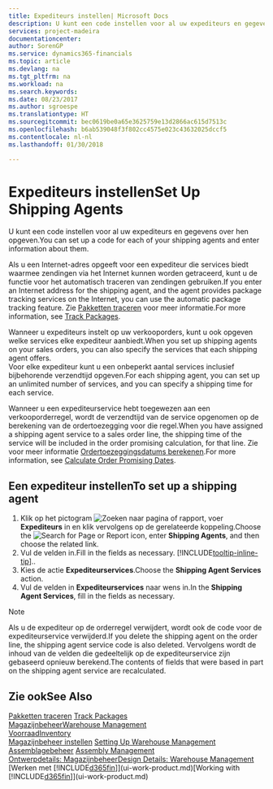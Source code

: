 ```yaml
---
title: Expediteurs instellen| Microsoft Docs
description: U kunt een code instellen voor al uw expediteurs en gegevens over hen opgeven.
services: project-madeira
documentationcenter: 
author: SorenGP
ms.service: dynamics365-financials
ms.topic: article
ms.devlang: na
ms.tgt_pltfrm: na
ms.workload: na
ms.search.keywords: 
ms.date: 08/23/2017
ms.author: sgroespe
ms.translationtype: HT
ms.sourcegitcommit: bec0619be0a65e3625759e13d2866ac615d7513c
ms.openlocfilehash: b6ab539048f3f802cc4575e023c43632025dccf5
ms.contentlocale: nl-nl
ms.lasthandoff: 01/30/2018

---
```

# <a name="set-up-shipping-agents"></a><span data-ttu-id="a77ea-103">Expediteurs instellen</span><span class="sxs-lookup"><span data-stu-id="a77ea-103">Set Up Shipping Agents</span></span>
<span data-ttu-id="a77ea-104">U kunt een code instellen voor al uw expediteurs en gegevens over hen opgeven.</span><span class="sxs-lookup"><span data-stu-id="a77ea-104">You can set up a code for each of your shipping agents and enter information about them.</span></span>  

<span data-ttu-id="a77ea-105">Als u een Internet-adres opgeeft voor een expediteur die services biedt waarmee zendingen via het Internet kunnen worden getraceerd, kunt u de functie voor het automatisch traceren van zendingen gebruiken.</span><span class="sxs-lookup"><span data-stu-id="a77ea-105">If you enter an Internet address for the shipping agent, and the agent provides package tracking services on the Internet, you can use the automatic package tracking feature.</span></span> <span data-ttu-id="a77ea-106">Zie [Pakketten traceren](sales-how-track-packages.md) voor meer informatie.</span><span class="sxs-lookup"><span data-stu-id="a77ea-106">For more information, see [Track Packages](sales-how-track-packages.md).</span></span>

<span data-ttu-id="a77ea-107">Wanneer u expediteurs instelt op uw verkooporders, kunt u ook opgeven welke services elke expediteur aanbiedt.</span><span class="sxs-lookup"><span data-stu-id="a77ea-107">When you set up shipping agents on your sales orders, you can also specify the services that each shipping agent offers.</span></span>  
<span data-ttu-id="a77ea-108">Voor elke expediteur kunt u een onbeperkt aantal services inclusief bijbehorende verzendtijd opgeven.</span><span class="sxs-lookup"><span data-stu-id="a77ea-108">For each shipping agent, you can set up an unlimited number of services, and you can specify a shipping time for each service.</span></span>  

<span data-ttu-id="a77ea-109">Wanneer u een expediteurservice hebt toegewezen aan een verkooporderregel, wordt de verzendtijd van de service opgenomen op de berekening van de ordertoezegging voor die regel.</span><span class="sxs-lookup"><span data-stu-id="a77ea-109">When you have assigned a shipping agent service to a sales order line, the shipping time of the service will be included in the order promising calculation, for that line.</span></span> <span data-ttu-id="a77ea-110">Zie voor meer informatie [Ordertoezeggingsdatums berekenen](sales-how-to-calculate-order-promising-dates.md).</span><span class="sxs-lookup"><span data-stu-id="a77ea-110">For more information, see [Calculate Order Promising Dates](sales-how-to-calculate-order-promising-dates.md).</span></span>

## <a name="to-set-up-a-shipping-agent"></a><span data-ttu-id="a77ea-111">Een expediteur instellen</span><span class="sxs-lookup"><span data-stu-id="a77ea-111">To set up a shipping agent</span></span>  
1.  <span data-ttu-id="a77ea-112">Klik op het pictogram ![Zoeken naar pagina of rapport](media/ui-search/search_small.png "pictogram Zoeken naar pagina of rapport"), voer **Expediteurs** in en klik vervolgens op de gerelateerde koppeling.</span><span class="sxs-lookup"><span data-stu-id="a77ea-112">Choose the ![Search for Page or Report](media/ui-search/search_small.png "Search for Page or Report icon") icon, enter **Shipping Agents**, and then choose the related link.</span></span>  
2.  <span data-ttu-id="a77ea-113">Vul de velden in.</span><span class="sxs-lookup"><span data-stu-id="a77ea-113">Fill in the fields as necessary.</span></span> [!INCLUDE[tooltip-inline-tip](includes/tooltip-inline-tip_md.md)]<span data-ttu-id="a77ea-114">.</span><span class="sxs-lookup"><span data-stu-id="a77ea-114">.</span></span>  
3.  <span data-ttu-id="a77ea-115">Kies de actie **Expediteurservices**.</span><span class="sxs-lookup"><span data-stu-id="a77ea-115">Choose the **Shipping Agent Services** action.</span></span>
4. <span data-ttu-id="a77ea-116">Vul de velden in **Expediteurservices** naar wens in.</span><span class="sxs-lookup"><span data-stu-id="a77ea-116">In the **Shipping Agent Services**, fill in the fields as necessary.</span></span>

> [!NOTE]  
>  <span data-ttu-id="a77ea-117">Als u de expediteur op de orderregel verwijdert, wordt ook de code voor de expediteurservice verwijderd.</span><span class="sxs-lookup"><span data-stu-id="a77ea-117">If you delete the shipping agent on the order line, the shipping agent service code is also deleted.</span></span> <span data-ttu-id="a77ea-118">Vervolgens wordt de inhoud van de velden die gedeeltelijk op de expediteurservice zijn gebaseerd opnieuw berekend.</span><span class="sxs-lookup"><span data-stu-id="a77ea-118">The contents of fields that were based in part on the shipping agent service are recalculated.</span></span>  

## <a name="see-also"></a><span data-ttu-id="a77ea-119">Zie ook</span><span class="sxs-lookup"><span data-stu-id="a77ea-119">See Also</span></span>
<span data-ttu-id="a77ea-120">[Pakketten traceren](sales-how-track-packages.md)  </span><span class="sxs-lookup"><span data-stu-id="a77ea-120">[Track Packages](sales-how-track-packages.md)  </span></span>  
[<span data-ttu-id="a77ea-121">Magazijnbeheer</span><span class="sxs-lookup"><span data-stu-id="a77ea-121">Warehouse Management</span></span>](warehouse-manage-warehouse.md)  
[<span data-ttu-id="a77ea-122">Voorraad</span><span class="sxs-lookup"><span data-stu-id="a77ea-122">Inventory</span></span>](inventory-manage-inventory.md)  
<span data-ttu-id="a77ea-123">[Magazijnbeheer instellen](warehouse-setup-warehouse.md)   </span><span class="sxs-lookup"><span data-stu-id="a77ea-123">[Setting Up Warehouse Management](warehouse-setup-warehouse.md)   </span></span>  
<span data-ttu-id="a77ea-124">[Assemblagebeheer](assembly-assemble-items.md)  </span><span class="sxs-lookup"><span data-stu-id="a77ea-124">[Assembly Management](assembly-assemble-items.md)  </span></span>  
[<span data-ttu-id="a77ea-125">Ontwerpdetails: Magazijnbeheer</span><span class="sxs-lookup"><span data-stu-id="a77ea-125">Design Details: Warehouse Management</span></span>](design-details-warehouse-management.md)  
<span data-ttu-id="a77ea-126">[Werken met [!INCLUDE[d365fin](includes/d365fin_md.md)]](ui-work-product.md)</span><span class="sxs-lookup"><span data-stu-id="a77ea-126">[Working with [!INCLUDE[d365fin](includes/d365fin_md.md)]](ui-work-product.md)</span></span>  

